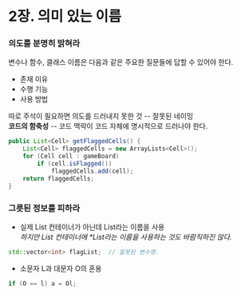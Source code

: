 # 2장. 의미 있는 이름

### 의도를 분명히 밝혀라

변수나 함수, 클래스 이름은 다음과 같은 주요한 질문들에 답할 수 있어야 한다.
* 존재 이유
* 수행 기능
* 사용 방법

따로 주석이 필요하면 의도를 드러내지 못한 것 -- 잘못된 네이밍  
**코드의 함축성** -- 코드 맥락이 코드 자체에 명시적으로 드러나야 한다.
```java
public List<Cell> getFlaggedCells() {
    List<Cell> flaggedCells = new ArrayLists<Cell>();
    for (Cell cell : gameBoard)
        if (cell.isFlagged())
            flaggedCells.add(cell);
    return flaggedCells;
}
```

### 그릇된 정보를 피하라

* 실제 List 컨테이너가 아닌데 List라는 이름을 사용  
    _하지만 List 컨테이너에 *List라는 이름을 사용하는 것도 바람직하진 않다._
```c++
std::vector<int> flagList;  // 잘못된 변수명.
```
* 소문자 L과 대문자 O의 혼용
```c++
if (O == l) a = Ol;
```
